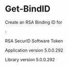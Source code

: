 # Get-BindID
<p>Create an RSA Binding ID for</p> : 
<p>RSA SecurID Software Token</p>  
<p>Application version 5.0.0.292</p>  
<p>Library version 5.0.0.292</p> 
